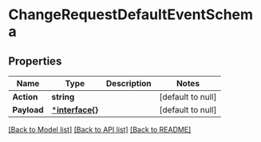 # ChangeRequestDefaultEventSchema

## Properties
Name | Type | Description | Notes
------------ | ------------- | ------------- | -------------
**Action** | **string** |  | [default to null]
**Payload** | [***interface{}**](interface{}.md) |  | [default to null]

[[Back to Model list]](../README.md#documentation-for-models) [[Back to API list]](../README.md#documentation-for-api-endpoints) [[Back to README]](../README.md)

